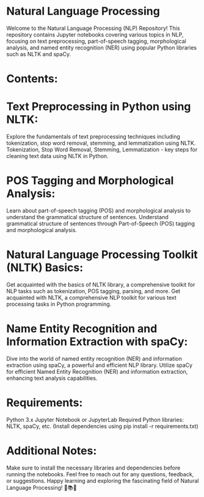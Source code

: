
# Natural Language Processing 
Welcome to the Natural Language Processing (NLP) Repository! This repository contains Jupyter notebooks covering various topics in NLP, focusing on text preprocessing, part-of-speech tagging, morphological analysis, and named entity recognition (NER) using popular Python libraries such as NLTK and spaCy.

# Contents:
# Text Preprocessing in Python using NLTK:

Explore the fundamentals of text preprocessing techniques including tokenization, stop word removal, stemming, and lemmatization using NLTK.
Tokenization, Stop Word Removal,
Stemming, Lemmatization - key
steps for cleaning text data
using NLTK in Python.

# POS Tagging and Morphological Analysis:

Learn about part-of-speech tagging (POS) and morphological analysis to understand the grammatical structure of sentences.
Understand grammatical structure
of sentences through
Part-of-Speech (POS) tagging
and morphological analysis.

# Natural Language Processing Toolkit (NLTK) Basics:

Get acquainted with the basics of NLTK library, a comprehensive toolkit for NLP tasks such as tokenization, POS tagging, parsing, and more.
Get acquainted with NLTK,
a comprehensive NLP toolkit
for various text processing tasks
in Python programming.

# Name Entity Recognition and Information Extraction with spaCy:

Dive into the world of named entity recognition (NER) and information extraction using spaCy, a powerful and efficient NLP library.
Utilize spaCy for efficient
Named Entity Recognition (NER)
and information extraction,
enhancing text analysis capabilities.

# Requirements:
Python 3.x
Jupyter Notebook or JupyterLab
Required Python libraries: NLTK, spaCy, etc. (Install dependencies using pip install -r requirements.txt)

# Additional Notes:
Make sure to install the necessary libraries and dependencies before running the notebooks.
Feel free to reach out for any questions, feedback, or suggestions.
Happy learning and exploring the fascinating field of Natural Language Processing! 🚀📚🤖






